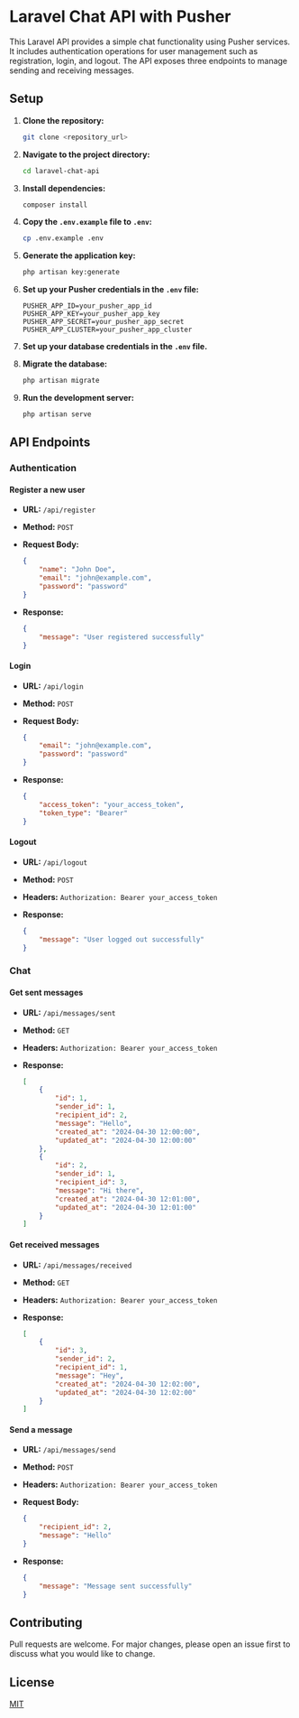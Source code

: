 # Laravel Chat API with Pusher

This Laravel API provides a simple chat functionality using Pusher services. It includes authentication operations for user management such as registration, login, and logout. The API exposes three endpoints to manage sending and receiving messages.

## Setup

1. **Clone the repository:**

    ```bash
    git clone <repository_url>
    ```

2. **Navigate to the project directory:**

    ```bash
    cd laravel-chat-api
    ```

3. **Install dependencies:**

    ```bash
    composer install
    ```

4. **Copy the `.env.example` file to `.env`:**

    ```bash
    cp .env.example .env
    ```

5. **Generate the application key:**

    ```bash
    php artisan key:generate
    ```

6. **Set up your Pusher credentials in the `.env` file:**

    ```dotenv
    PUSHER_APP_ID=your_pusher_app_id
    PUSHER_APP_KEY=your_pusher_app_key
    PUSHER_APP_SECRET=your_pusher_app_secret
    PUSHER_APP_CLUSTER=your_pusher_app_cluster
    ```

7. **Set up your database credentials in the `.env` file.**

8. **Migrate the database:**

    ```bash
    php artisan migrate
    ```

9. **Run the development server:**

    ```bash
    php artisan serve
    ```

## API Endpoints

### Authentication

#### Register a new user

- **URL:** `/api/register`
- **Method:** `POST`
- **Request Body:**
  
    ```json
    {
        "name": "John Doe",
        "email": "john@example.com",
        "password": "password"
    }
    ```
- **Response:**
  
    ```json
    {
        "message": "User registered successfully"
    }
    ```

#### Login

- **URL:** `/api/login`
- **Method:** `POST`
- **Request Body:**
  
    ```json
    {
        "email": "john@example.com",
        "password": "password"
    }
    ```
- **Response:**
  
    ```json
    {
        "access_token": "your_access_token",
        "token_type": "Bearer"
    }
    ```

#### Logout

- **URL:** `/api/logout`
- **Method:** `POST`
- **Headers:** `Authorization: Bearer your_access_token`
- **Response:**
  
    ```json
    {
        "message": "User logged out successfully"
    }
    ```

### Chat

#### Get sent messages

- **URL:** `/api/messages/sent`
- **Method:** `GET`
- **Headers:** `Authorization: Bearer your_access_token`
- **Response:**
  
    ```json
    [
        {
            "id": 1,
            "sender_id": 1,
            "recipient_id": 2,
            "message": "Hello",
            "created_at": "2024-04-30 12:00:00",
            "updated_at": "2024-04-30 12:00:00"
        },
        {
            "id": 2,
            "sender_id": 1,
            "recipient_id": 3,
            "message": "Hi there",
            "created_at": "2024-04-30 12:01:00",
            "updated_at": "2024-04-30 12:01:00"
        }
    ]
    ```

#### Get received messages

- **URL:** `/api/messages/received`
- **Method:** `GET`
- **Headers:** `Authorization: Bearer your_access_token`
- **Response:**
  
    ```json
    [
        {
            "id": 3,
            "sender_id": 2,
            "recipient_id": 1,
            "message": "Hey",
            "created_at": "2024-04-30 12:02:00",
            "updated_at": "2024-04-30 12:02:00"
        }
    ]
    ```

#### Send a message

- **URL:** `/api/messages/send`
- **Method:** `POST`
- **Headers:** `Authorization: Bearer your_access_token`
- **Request Body:**
  
    ```json
    {
        "recipient_id": 2,
        "message": "Hello"
    }
    ```
- **Response:**
  
    ```json
    {
        "message": "Message sent successfully"
    }
    ```

## Contributing

Pull requests are welcome. For major changes, please open an issue first to discuss what you would like to change.

## License

[MIT](https://choosealicense.com/licenses/mit/)

